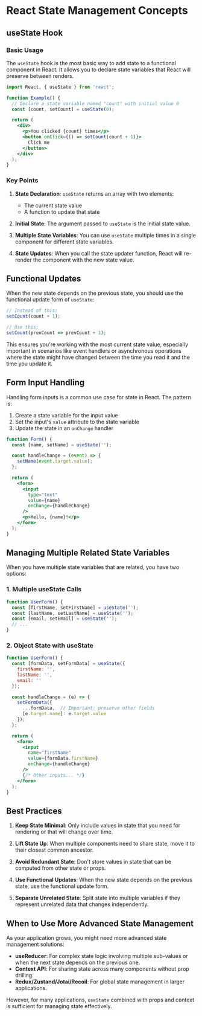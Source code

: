 # React State Management Concepts

## useState Hook

### Basic Usage

The `useState` hook is the most basic way to add state to a functional component in React. It allows you to declare state variables that React will preserve between renders.

```jsx
import React, { useState } from 'react';

function Example() {
  // Declare a state variable named "count" with initial value 0
  const [count, setCount] = useState(0);

  return (
    <div>
      <p>You clicked {count} times</p>
      <button onClick={() => setCount(count + 1)}>
        Click me
      </button>
    </div>
  );
}
```

### Key Points

1. **State Declaration**: `useState` returns an array with two elements:
   - The current state value
   - A function to update that state

2. **Initial State**: The argument passed to `useState` is the initial state value.

3. **Multiple State Variables**: You can use `useState` multiple times in a single component for different state variables.

4. **State Updates**: When you call the state updater function, React will re-render the component with the new state value.

## Functional Updates

When the new state depends on the previous state, you should use the functional update form of `useState`:

```jsx
// Instead of this:
setCount(count + 1);

// Use this:
setCount(prevCount => prevCount + 1);
```

This ensures you're working with the most current state value, especially important in scenarios like event handlers or asynchronous operations where the state might have changed between the time you read it and the time you update it.

## Form Input Handling

Handling form inputs is a common use case for state in React. The pattern is:

1. Create a state variable for the input value
2. Set the input's `value` attribute to the state variable
3. Update the state in an `onChange` handler

```jsx
function Form() {
  const [name, setName] = useState('');

  const handleChange = (event) => {
    setName(event.target.value);
  };

  return (
    <form>
      <input 
        type="text" 
        value={name} 
        onChange={handleChange} 
      />
      <p>Hello, {name}!</p>
    </form>
  );
}
```

## Managing Multiple Related State Variables

When you have multiple state variables that are related, you have two options:

### 1. Multiple useState Calls

```jsx
function UserForm() {
  const [firstName, setFirstName] = useState('');
  const [lastName, setLastName] = useState('');
  const [email, setEmail] = useState('');
  // ...
}
```

### 2. Object State with useState

```jsx
function UserForm() {
  const [formData, setFormData] = useState({
    firstName: '',
    lastName: '',
    email: ''
  });

  const handleChange = (e) => {
    setFormData({
      ...formData,  // Important: preserve other fields
      [e.target.name]: e.target.value
    });
  };

  return (
    <form>
      <input
        name="firstName"
        value={formData.firstName}
        onChange={handleChange}
      />
      {/* Other inputs... */}
    </form>
  );
}
```

## Best Practices

1. **Keep State Minimal**: Only include values in state that you need for rendering or that will change over time.

2. **Lift State Up**: When multiple components need to share state, move it to their closest common ancestor.

3. **Avoid Redundant State**: Don't store values in state that can be computed from other state or props.

4. **Use Functional Updates**: When the new state depends on the previous state, use the functional update form.

5. **Separate Unrelated State**: Split state into multiple variables if they represent unrelated data that changes independently.

## When to Use More Advanced State Management

As your application grows, you might need more advanced state management solutions:

- **useReducer**: For complex state logic involving multiple sub-values or when the next state depends on the previous one.
- **Context API**: For sharing state across many components without prop drilling.
- **Redux/Zustand/Jotai/Recoil**: For global state management in larger applications.

However, for many applications, `useState` combined with props and context is sufficient for managing state effectively.